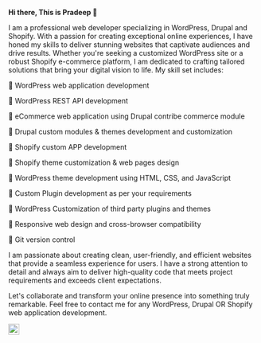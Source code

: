 **Hi there, This is Pradeep :wave:**

I am a professional web developer specializing in WordPress, Drupal and Shopify. With a passion for creating exceptional online experiences, I have honed my skills to deliver stunning websites that captivate audiences and drive results. Whether you're seeking a customized WordPress site or a robust Shopify e-commerce platform, I am dedicated to crafting tailored solutions that bring your digital vision to life. My skill set includes:

:small_orange_diamond: WordPress web application development

:small_orange_diamond: WordPress REST API development

:small_orange_diamond: eCommerce web application using Drupal contribe commerce module

:small_orange_diamond: Drupal custom modules & themes development and customization

:small_orange_diamond: Shopify custom APP development

:small_orange_diamond: Shopify theme customization & web pages design

:small_orange_diamond: WordPress theme development using HTML, CSS, and JavaScript

:small_orange_diamond: Custom Plugin development as per your requirements

:small_orange_diamond: WordPress Customization of third party plugins and themes

:small_orange_diamond: Responsive web design and cross-browser compatibility

:small_orange_diamond: Git version control

I am passionate about creating clean, user-friendly, and efficient websites that provide a seamless experience for users. I have a strong attention to detail and always aim to deliver high-quality code that meets project requirements and exceeds client expectations.

Let's collaborate and transform your online presence into something truly remarkable. Feel free to contact me for any WordPress, Drupal OR Shopify web application development.

</a>
<a href="https://www.linkedin.com/in/pradeeptechdev">
  <img align="left" alt="Pradeep LinkdeIN" width="22px" src="https://cdn.jsdelivr.net/npm/simple-icons@v3/icons/linkedin.svg" />
</a>
